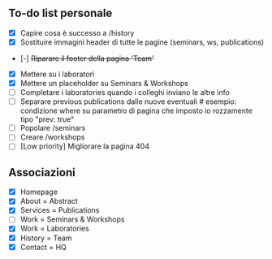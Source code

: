 ## To-do list personale

- [x] Capire cosa è successo a /history
- [x] Sostituire immagini header di tutte le pagine (seminars, ws, publications)
- [-] <strike>Riparare il footer della pagina 'Team'</strike>
- [x] Mettere su i laboratori
- [x] Mettere un placeholder su Seminars & Workshops
- [ ] Completare i laboratories quando i colleghi inviano le altre info
- [ ] Separare previous publications dalle nuove eventuali # esempio: condizione where su parametro di pagina che imposto io rozzamente tipo "prev: true"
- [ ] Popolare /seminars
- [ ] Creare /workshops
- [ ] [Low priority] Migliorare la pagina 404

## Associazioni
- [x] Homepage
- [x] About = Abstract
- [x] Services = Publications
- [ ] Work = Seminars & Workshops
- [x] Work = Laboratories
- [x] History = Team
- [x] Contact = HQ

